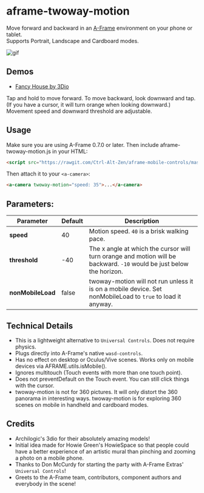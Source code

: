 # aframe-twoway-motion 

Move forward and backward in an [A-Frame](http://aframe.io) environment on your phone or tablet.   
Supports Portrait, Landscape and Cardboard modes.  

![gif](https://fasility.com/components/twoway-motion/demos/twoway-motion-3.gif)

## Demos

- [Fancy House by 3Dio](https://fasility.com/components/twoway-motion/demos/fancy-house.html) 

Tap and hold to move forward. To move backward, look downward and tap. (If you have a cursor, it will turn orange when looking downward.) Movement speed and downward threshold are adjustable.  

## Usage 

Make sure you are using A-Frame 0.7.0 or later. Then include aframe-twoway-motion.js in your HTML:
```html
<script src="https://rawgit.com/Ctrl-Alt-Zen/aframe-mobile-controls/master/components/twoway-motion/twoway-motion.js"></script>
```

Then attach it to your `<a-camera>`: 
```html
<a-camera twoway-motion="speed: 35">...</a-camera>
```


## Parameters:

**Parameter** | **Default** | **Description**
------------ | ------------- | --------------
**speed** | 40 | Motion speed. `40` is a brisk walking pace. 
**threshold** | -40 | The x angle at which the cursor will turn orange and motion will be backward. `-10` would be just below the horizon.
**nonMobileLoad** | false | twoway-motion will not run unless it is on a mobile device. Set nonMobileLoad to `true` to load it anyway. 


## Technical Details

- This is a lightweight alternative to `Universal Controls`. Does not require physics. 
- Plugs directly into A-Frame's native `wasd-controls`.
- Has no effect on desktop or Oculus/Vive scenes. Works only on mobile devices via AFRAME.utils.isMobile(). 
- Ignores multitouch (Touch events with more than one touch point). 
- Does not preventDefault on the Touch event. You can still click things with the cursor. 
- twoway-motion is not for 360 pictures. It will only distort the 360 panorama in interesting ways. twoway-motion is for exploring 360 scenes on mobile in handheld and cardboard modes. 

## Credits
- Archilogic's 3dio for their absolutely amazing models!  
- Initial idea made for Howie Green's HowieSpace so that people could have a better experience of an artistic mural than pinching and zooming a photo on a mobile phone. 
- Thanks to Don McCurdy for starting the party with A-Frame Extras' `Universal Controls`! 
- Greets to the A-Frame team, contributors, component authors and everybody in the scene!
